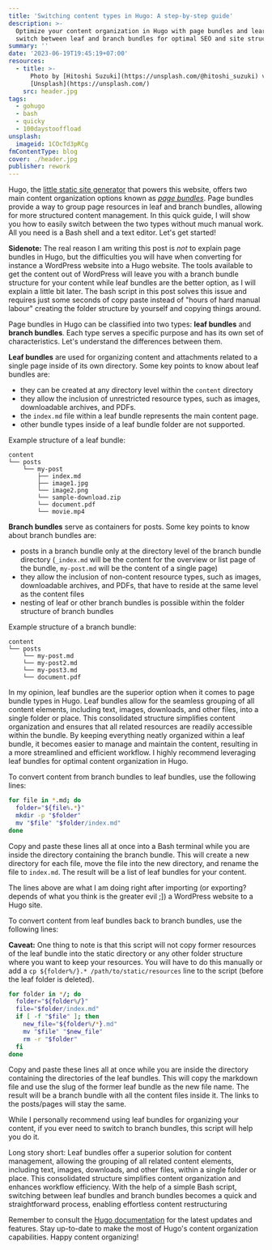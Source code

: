 ```yaml
---
title: 'Switching content types in Hugo: A step-by-step guide'
description: >-
  Optimize your content organization in Hugo with page bundles and learn how to
  switch between leaf and branch bundles for optimal SEO and site structure.
summary: ''
date: '2023-06-19T19:45:19+07:00'
resources:
  - title: >-
      Photo by [Hitoshi Suzuki](https://unsplash.com/@hitoshi_suzuki) via
      [Unsplash](https://unsplash.com/)
    src: header.jpg
tags:
  - gohugo
  - bash
  - quicky
  - 100daystooffload
unsplash:
  imageid: 1COcTd3pRCg
fmContentType: blog
cover: ./header.jpg
publisher: rework
---
```


Hugo, the [little static site generator](https://gohugo.io) that powers this website, offers two main content organization options known as [*page bundles*](https://gohugo.io/content-management/page-bundles/). Page bundles provide a way to group page resources in leaf and branch bundles, allowing for more structured content management. In this quick guide, I will show you how to easily switch between the two types without much manual work. All you need is a Bash shell and a text editor. Let's get started!

**Sidenote:** The real reason I am writing this post is *not* to explain page bundles in Hugo, but the difficulties you will have when converting for instance a WordPress website into a Hugo website. The tools available to get the content out of WordPress will leave you with a branch bundle structure for your content while leaf bundles are the better option, as I will explain a little bit later. The bash script in this post solves this issue and requires just some seconds of copy paste instead of "hours of hard manual labour" creating the folder structure by yourself and copying things around.

Page bundles in Hugo can be classified into two types: **leaf bundles** and **branch bundles**. Each type serves a specific purpose and has its own set of characteristics. Let's understand the differences between them.

**Leaf bundles** are used for organizing content and attachments related to a single page inside of its own directory. Some key points to know about leaf bundles are:

- they can be created at any directory level within the `content` directory
- they allow the inclusion of unrestricted resource types, such as images, downloadable archives, and PDFs.
- the `index.md` file within a leaf bundle represents the main content page.
- other bundle types inside of a leaf bundle folder are not supported.

Example structure of a leaf bundle:

```text
content
└── posts
    └── my-post
        ├── index.md
        ├── image1.jpg
        └── image2.png
        └── sample-download.zip
        └── document.pdf
        └── movie.mp4
```

**Branch bundles** serve as containers for posts. Some key points to know about branch bundles are:

- posts in a branch bundle only at the directory level of the branch bundle directory (`_index.md` will be the content for the overview or list page of the bundle, `my-post.md` will be the content of a single page)
- they allow the inclusion of non-content resource types, such as images, downloadable archives, and PDFs, that have to reside at the same level as the content files
- nesting of leaf or other branch bundles is possible within the folder structure of branch bundles

Example structure of a branch bundle:

```text
content
└── posts
    └── my-post.md
    └── my-post2.md
    └── my-post3.md
    └── document.pdf
```

In my opinion, leaf bundles are the superior option when it comes to page bundle types in Hugo. Leaf bundles allow for the seamless grouping of all content elements, including text, images, downloads, and other files, into a single folder or place. This consolidated structure simplifies content organization and ensures that all related resources are readily accessible within the bundle. By keeping everything neatly organized within a leaf bundle, it becomes easier to manage and maintain the content, resulting in a more streamlined and efficient workflow. I highly recommend leveraging leaf bundles for optimal content organization in Hugo.

To convert content from branch bundles to leaf bundles, use the following lines:

```bash
for file in *.md; do
  folder="${file%.*}"
  mkdir -p "$folder"
  mv "$file" "$folder/index.md"
done
```

Copy and paste these lines all at once into a Bash terminal while you are inside the directory containing the branch bundle. This will create a new directory for each file, move the file into the new directory, and rename the file to `index.md`. The result will be a list of leaf bundles for your content.

The lines above are what I am doing right after importing (or exporting? depends of what you think is the greater evil ;]) a WordPress website to a Hugo site.

To convert content from leaf bundles back to branch bundles, use the following lines:

**Caveat:** One thing to note is that this script will not copy former resources of the leaf bundle into the static directory or any other folder structure where you want to keep your resources. You will have to do this manually or add a `cp ${folder%/}.* /path/to/static/resources` line to the script (before the leaf folder is deleted).

```bash
for folder in */; do
  folder="${folder%/}"
  file="$folder/index.md"
  if [ -f "$file" ]; then
    new_file="${folder%/*}.md"
    mv "$file" "$new_file"
    rm -r "$folder"
  fi
done
```

Copy and paste these lines all at once while you are inside the directory containing the directories of the leaf bundles. This will copy the markdown file and use the slug of the former leaf bundle as the new file name. The result will be a branch bundle with all the content files inside it. The links to the posts/pages will stay the same.

While I personally recommend using leaf bundles for organizing your content, if you ever need to switch to branch bundles, this script will help you do it.

Long story short: Leaf bundles offer a superior solution for content management, allowing the grouping of all related content elements, including text, images, downloads, and other files, within a single folder or place. This consolidated structure simplifies content organization and enhances workflow efficiency. With the help of a simple Bash script, switching between leaf bundles and branch bundles becomes a quick and straightforward process, enabling effortless content restructuring

Remember to consult the [Hugo documentation](https://gohugo.io/documentation/) for the latest updates and features. Stay up-to-date to make the most of Hugo's content organization capabilities. Happy content organizing!
